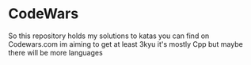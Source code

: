 # CodeWars
So this repository holds my solutions to katas you can find on Codewars.com im aiming to get at least 3kyu it's mostly Cpp but maybe there will be more languages 
